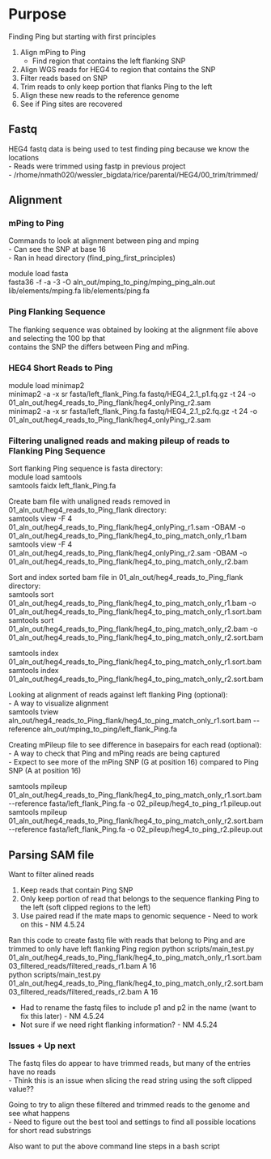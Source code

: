 # Purpose

Finding Ping but starting with first principles  

1. Align mPing to Ping  
    - Find region that contains the left flanking SNP  
2. Align WGS reads for HEG4 to region that contains the SNP  
3. Filter reads based on SNP  
4. Trim reads to only keep portion that flanks Ping to the left  
5. Align these new reads to the reference genome  
6. See if Ping sites are recovered  

## Fastq

HEG4 fastq data is being used to test finding ping because we know the locations  
    - Reads were trimmed using fastp in previous project  
        - /rhome/nmath020/wessler_bigdata/rice/parental/HEG4/00_trim/trimmed/

## Alignment

### mPing to Ping

Commands to look at alignment between ping and mping  
    - Can see the SNP at base 16  
    - Ran in head directory (find_ping_first_principles)  

module load fasta  
fasta36 -f -a -3 -O aln_out/mping_to_ping/mping_ping_aln.out lib/elements/mping.fa  lib/elements/ping.fa  

### Ping Flanking Sequence

The flanking sequence was obtained by looking at the alignment file above and selecting the 100 bp that  
contains the SNP the differs between Ping and mPing.  

### HEG4 Short Reads to Ping

module load minimap2  
minimap2 -a  -x sr fasta/left_flank_Ping.fa fastq/HEG4_2.1_p1.fq.gz -t 24 -o 01_aln_out/heg4_reads_to_Ping_flank/heg4_onlyPing_r2.sam  
minimap2 -a  -x sr fasta/left_flank_Ping.fa fastq/HEG4_2.1_p2.fq.gz -t 24 -o 01_aln_out/heg4_reads_to_Ping_flank/heg4_onlyPing_r2.sam  

### Filtering unaligned reads and making pileup of reads to Flanking Ping Sequence

Sort flanking Ping sequence is fasta directory:  
module load samtools  
samtools faidx left_flank_Ping.fa  

Create bam file with unaligned reads removed in 01_aln_out/heg4_reads_to_Ping_flank directory:  
samtools view -F 4 01_aln_out/heg4_reads_to_Ping_flank/heg4_onlyPing_r1.sam -OBAM -o 01_aln_out/heg4_reads_to_Ping_flank/heg4_to_ping_match_only_r1.bam  
samtools view -F 4 01_aln_out/heg4_reads_to_Ping_flank/heg4_onlyPing_r2.sam -OBAM -o 01_aln_out/heg4_reads_to_Ping_flank/heg4_to_ping_match_only_r2.bam  

Sort and index sorted bam file in 01_aln_out/heg4_reads_to_Ping_flank directory:  
samtools sort 01_aln_out/heg4_reads_to_Ping_flank/heg4_to_ping_match_only_r1.bam -o 01_aln_out/heg4_reads_to_Ping_flank/heg4_to_ping_match_only_r1.sort.bam  
samtools sort 01_aln_out/heg4_reads_to_Ping_flank/heg4_to_ping_match_only_r2.bam -o 01_aln_out/heg4_reads_to_Ping_flank/heg4_to_ping_match_only_r2.sort.bam  

samtools index 01_aln_out/heg4_reads_to_Ping_flank/heg4_to_ping_match_only_r1.sort.bam  
samtools index 01_aln_out/heg4_reads_to_Ping_flank/heg4_to_ping_match_only_r2.sort.bam  

Looking at alignment of reads against left flanking Ping (optional):  
    - A way to visualize alignment  
samtools tview aln_out/heg4_reads_to_Ping_flank/heg4_to_ping_match_only_r1.sort.bam --reference aln_out/mping_to_ping/left_flank_Ping.fa  

Creating mPileup file to see difference in basepairs for each read (optional):  
    - A way to check that Ping and mPing reads are being captured  
    - Expect to see more of the mPing SNP (G at position 16) compared to Ping SNP (A at position 16)  
 
 samtools mpileup 01_aln_out/heg4_reads_to_Ping_flank/heg4_to_ping_match_only_r1.sort.bam --reference fasta/left_flank_Ping.fa -o 02_pileup/heg4_to_ping_r1.pileup.out  
 samtools mpileup 01_aln_out/heg4_reads_to_Ping_flank/heg4_to_ping_match_only_r2.sort.bam --reference fasta/left_flank_Ping.fa -o 02_pileup/heg4_to_ping_r2.pileup.out  


## Parsing SAM file

 Want to filter alined reads  
  1. Keep reads that contain Ping SNP  
  2. Only keep portion of read that belongs to the sequence flanking Ping to the left (soft clipped regions to the left)  
  3. Use paired read if the mate maps to genomic sequence
         - Need to work on this - NM 4.5.24


Ran this code to create fastq file with reads that belong to Ping and are trimmed to only have left flanking Ping region
python scripts/main_test.py 01_aln_out/heg4_reads_to_Ping_flank/heg4_to_ping_match_only_r1.sort.bam 03_filtered_reads/filtered_reads_r1.bam A 16  
python scripts/main_test.py 01_aln_out/heg4_reads_to_Ping_flank/heg4_to_ping_match_only_r2.sort.bam 03_filtered_reads/filtered_reads_r2.bam A 16  

- Had to rename the fastq files to include p1 and p2 in the name (want to fix this later) - NM 4.5.24  
- Not sure if we need right flanking information? - NM 4.5.24 

### Issues + Up next

The fastq files do appear to have trimmed reads, but many of the entries have no reads  
    - Think this is an issue when slicing the read string using the soft clipped value??  

Going to try to align these filtered and trimmed reads to the genome and see what happens  
    - Need to figure out the best tool and settings to find all possible locations for short read substrings  

Also want to put the above command line steps in a bash script 
